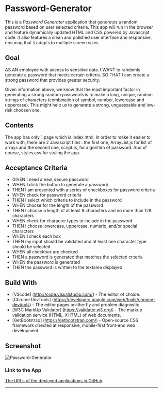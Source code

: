 # Password-Generator
This is a *Password Generator* application that generates a random password based on user selected criteria. This app will run in the browser and feature dynamically updated HTML and CSS powered by Javascript code. It also features a clean and polished user interface and responsive, ensuring that it adapts to multiple screen sizes. 

## Goal 
<p>AS AN employee with access to sensitive data. I WANT to randomly generate a password that meets certain criteria. SO THAT I can create a strong password that provides greater security.</p>

<p>Given information above, we know that the most important factor in generating a strong random passwords is to make a long, unique, random strings of characters (combination of symbol, number, lowercase and uppercase). This might help us to generate a strong, unguessable and low-risk choosen one.</p>

## Contents
<p>The app has only 1 page which is index.html. In order to make it easier to work with, there are 2 Javascript files : the first one, ArrayList.js for list of arrays and the second one, script.js, for algorithm of password. And of course, styles.css for styling the app.</p>


## Acceptance Criteria
* GIVEN I need a new, secure password
* WHEN I click the button to generate a password
* THEN I am presented with a series of checkboxes for password criteria
* WHEN check for password criteria
* THEN I select which criteria to include in the password
* WHEN choose for the length of the password
* THEN I choose a length of at least 8 characters and no more than 128 characters
* WHEN check for character types to include in the password
* THEN I choose lowercase, uppercase, numeric, and/or special characters
* WHEN I check each box
* THEN my input should be validated and at least one character type should be selected
* WHEN all checkbox are checked
* THEN a password is generated that matches the selected criteria
* WHEN the password is generated
* THEN the password is written to the textarea displayed

## Build With
* [VScode] (http://code.visualstudio.com/) - The editor of choice.
* [Chrome DevTools] (https://developers.google.com/web/tools/chrome-devtools) - The editor pages on-the-fly and problem diagnostic.
* [W3C MarkUp Validator] (https://validator.w3.org/) - The markup validation service (HTML, XHTML) of web documents.
* [GetBootstrap] (https://getbootstrap.com/) - Open-source CSS framework directed at responsive, mobile-first front-end web development. 

## Screenshot
![Password-Generator](https://user-images.githubusercontent.com/7066137/91825491-b5018980-ec7f-11ea-8774-cc6910355898.png)

### Link to the App
<a href="https://annisapf.github.io/Password-Generator/">The URLs of the deployed applications in GitHub</a><hr>
